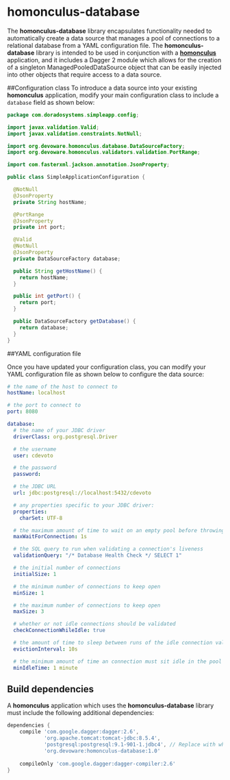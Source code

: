 # homonculus-database

The **homonculus-database** library encapsulates functionality needed to automatically create a data source that manages a pool of connections
to a relational database from a YAML configuration file.  The **homonculus-database** library is intended to be used in conjunction with a
**[homonculus](https://github.com/cpdevoto/devoware-utils/tree/master/homonculus-core)** application, and it includes a Dagger 2 module
which allows for the creation of a singleton ManagedPooledDataSource object that can be easily injected into other objects that require
access to a data source.

##Configuration class
To introduce a data source into your existing **homonculus** application, modify your main configuration class to include a ```database```
field as shown below:
```java
package com.doradosystems.simpleapp.config;

import javax.validation.Valid;
import javax.validation.constraints.NotNull;

import org.devoware.homonculus.database.DataSourceFactory;
import org.devoware.homonculus.validators.validation.PortRange;

import com.fasterxml.jackson.annotation.JsonProperty;

public class SimpleApplicationConfiguration {

  @NotNull
  @JsonProperty
  private String hostName;

  @PortRange
  @JsonProperty
  private int port;

  @Valid
  @NotNull
  @JsonProperty
  private DataSourceFactory database;

  public String getHostName() {
    return hostName;
  }

  public int getPort() {
    return port;
  }

  public DataSourceFactory getDatabase() {
    return database;
  }
}
```
##YAML configuration file

Once you have updated your configuration class, you can modify your YAML configuration file as shown below to configure the data source:

```yaml
# the name of the host to connect to
hostName: localhost

# the port to connect to
port: 8080

database:
  # the name of your JDBC driver
  driverClass: org.postgresql.Driver

  # the username
  user: cdevoto

  # the password
  password: 

  # the JDBC URL
  url: jdbc:postgresql://localhost:5432/cdevoto

  # any properties specific to your JDBC driver:
  properties:
    charSet: UTF-8

  # the maximum amount of time to wait on an empty pool before throwing an exception
  maxWaitForConnection: 1s

  # the SQL query to run when validating a connection's liveness
  validationQuery: "/* Database Health Check */ SELECT 1"

  # the initial number of connections
  initialSize: 1

  # the minimum number of connections to keep open
  minSize: 1

  # the maximum number of connections to keep open
  maxSize: 3

  # whether or not idle connections should be validated
  checkConnectionWhileIdle: true

  # the amount of time to sleep between runs of the idle connection validation, abandoned cleaner and idle pool resizing
  evictionInterval: 10s

  # the minimum amount of time an connection must sit idle in the pool before it is eligible for eviction
  minIdleTime: 1 minute
```
## Build dependencies
A **homonculus** application which uses the **homonculus-database** library must include the following additional dependencies:
```groovy
dependencies {
    compile 'com.google.dagger:dagger:2.6',
            'org.apache.tomcat:tomcat-jdbc:8.5.4',
            'postgresql:postgresql:9.1-901-1.jdbc4', // Replace with whatever JDBC driver you want to use
            'org.devoware:homonculus-database:1.0'
    
    compileOnly 'com.google.dagger:dagger-compiler:2.6'        
}
```

